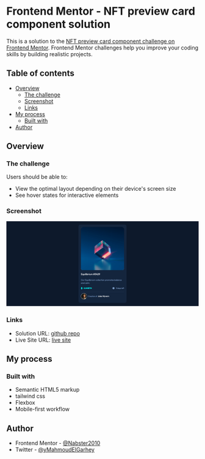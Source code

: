 # Frontend Mentor - NFT preview card component solution

This is a solution to the [NFT preview card component challenge on Frontend Mentor](https://www.frontendmentor.io/challenges/nft-preview-card-component-SbdUL_w0U). Frontend Mentor challenges help you improve your coding skills by building realistic projects.

## Table of contents

- [Overview](#overview)
  - [The challenge](#the-challenge)
  - [Screenshot](#screenshot)
  - [Links](#links)
- [My process](#my-process)
  - [Built with](#built-with)
- [Author](#author)




## Overview

### The challenge

Users should be able to:

- View the optimal layout depending on their device's screen size
- See hover states for interactive elements

### Screenshot


![Alt screenshot](https://github.com/Nabster2010/frontend-mentor-NFT-card-component/blob/main/screenshots/desktop.png)


### Links

- Solution URL: [github repo](https://github.com/Nabster2010/frontend-mentor-NFT-card-component)
- Live Site URL: [live site](https://nabster2010.github.io/frontend-mentor-NFT-card-component/)

## My process

### Built with

- Semantic HTML5 markup
- tailwind css
- Flexbox
- Mobile-first workflow


## Author
- Frontend Mentor - [@Nabster2010](https://www.frontendmentor.io/profile/Nabster2010)
- Twitter - [@yMahmoudElGarhey](https://www.twitter.com/MahmoudElGarhey)




